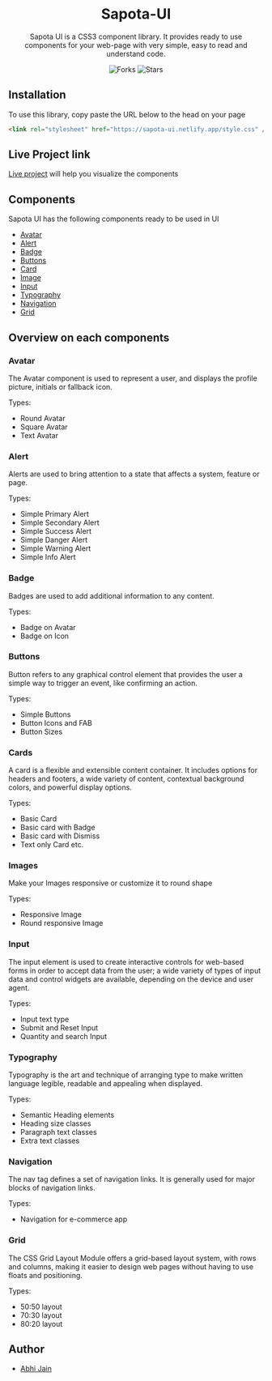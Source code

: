 <div align="center">
  
# Sapota-UI
  
Sapota UI is a CSS3 component library. It provides ready to use components for your web-page with very simple, easy to read and understand code.

![Forks](https://img.shields.io/github/forks/abhij1607/component-library)
![Stars](https://img.shields.io/github/stars/abhij1607/component-library)
</div>

## Installation
To use this library, copy paste the URL below to the head on your page
```html
<link rel="stylesheet" href="https://sapota-ui.netlify.app/style.css" />
```
## Live Project link
[Live project](https://sapota-ui.netlify.app) will help you visualize the components

## Components
Sapota UI has the following components ready to be used in UI

<ul>
  <li><a href="https://sapota-ui.netlify.app/docs/avatar.html">Avatar<a/></li>
  <li><a href="https://sapota-ui.netlify.app/docs/alert.html">Alert<a/></li>
  <li><a href="https://sapota-ui.netlify.app/docs/badge.html">Badge<a/></li>
  <li><a href="https://sapota-ui.netlify.app/docs/buttons.html">Buttons<a/></li>
  <li><a href="https://sapota-ui.netlify.app/docs/card.html">Card<a/></li>
  <li><a href="https://sapota-ui.netlify.app/docs/image.html">Image<a/></li>
  <li><a href="https://sapota-ui.netlify.app/docs/input.html">Input<a/></li>
  <li><a href="https://sapota-ui.netlify.app/docs/typography.html">Typography<a/></li>
  <li><a href="https://sapota-ui.netlify.app/docs/navigation.html">Navigation<a/></li>
  <li><a href="https://sapota-ui.netlify.app/docs/grid.html">Grid<a/></li>
</ul>

## Overview on each components


### Avatar

The Avatar component is used to represent a user, and displays the profile picture, initials or fallback icon.

Types:
* Round Avatar
* Square Avatar
* Text Avatar

### Alert

Alerts are used to bring attention to a state that affects a system, feature or page.

Types:
* Simple Primary Alert
* Simple Secondary Alert
* Simple Success Alert
* Simple Danger Alert
* Simple Warning Alert
* Simple Info Alert

### Badge

Badges are used to add additional information to any content.

Types:
* Badge on Avatar
* Badge on Icon

### Buttons

Button refers to any graphical control element that provides the user a simple way to trigger an event, like confirming an action.

Types:
* Simple Buttons
* Button Icons and FAB
* Button Sizes

### Cards

A card is a flexible and extensible content container. It includes options for headers and footers, a wide variety of content, contextual background colors, and powerful display options.

Types:
* Basic Card
* Basic card with Badge
* Basic card with Dismiss
* Text only Card etc.

### Images

Make your Images responsive or customize it to round shape

Types:
* Responsive Image
* Round responsive Image

### Input

The input element is used to create interactive controls for web-based forms in order to accept data from the user; a wide variety of types of input data and control widgets are available, depending on the device and user agent.

Types:
* Input text type
* Submit and Reset Input
* Quantity and search Input

### Typography

Typography is the art and technique of arranging type to make written language legible, readable and appealing when displayed.

Types:
* Semantic Heading elements
* Heading size classes
* Paragraph text classes
* Extra text classes

### Navigation

The nav tag defines a set of navigation links. It is generally used for major blocks of navigation links.

Types:
* Navigation for e-commerce app

### Grid

The CSS Grid Layout Module offers a grid-based layout system, with rows and columns, making it easier to design web pages without having to use floats and positioning.

Types:
* 50:50 layout
* 70:30 layout
* 80:20 layout

## Author
- [Abhi Jain](https://github.com/abhij1607)
